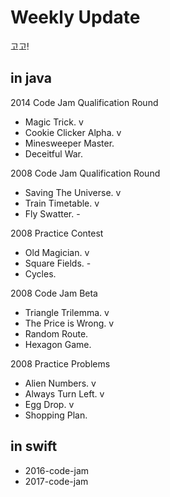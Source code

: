 # Weekly Update

고고!

## in java
2014 Code Jam Qualification Round
- Magic Trick. v
- Cookie Clicker Alpha. v
- Minesweeper Master.
- Deceitful War.

2008 Code Jam Qualification Round
- Saving The Universe. v
- Train Timetable. v
- Fly Swatter. -

2008 Practice Contest
- Old Magician. v
- Square Fields. -
- Cycles.

2008 Code Jam Beta
- Triangle Trilemma. v
- The Price is Wrong. v
- Random Route.
- Hexagon Game.

2008 Practice Problems
- Alien Numbers. v
- Always Turn Left. v
- Egg Drop. v
- Shopping Plan.

## in swift
* 2016-code-jam
* 2017-code-jam

